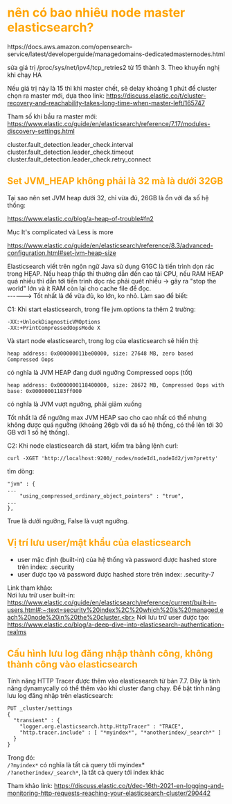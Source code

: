 <h1 style="color:orange">nên có bao nhiêu node master elasticsearch?</h1>
https://docs.aws.amazon.com/opensearch-service/latest/developerguide/managedomains-dedicatedmasternodes.html


sửa giá trị /proc/sys/net/ipv4/tcp_retries2 từ 15 thành 3. Theo khuyến nghị khi chạy HA

Nếu giá trị này là 15 thì khi master chết, sẽ delay khoảng 1 phút để cluster chọn ra master mới, dựa theo link: https://discuss.elastic.co/t/cluster-recovery-and-reachability-takes-long-time-when-master-left/165747

Tham số khi bầu ra master mới: https://www.elastic.co/guide/en/elasticsearch/reference/7.17/modules-discovery-settings.html

cluster.fault_detection.leader_check.interval<br>
cluster.fault_detection.leader_check.timeout<br>
cluster.fault_detection.leader_check.retry_connect<br>

<h2 style="color:orange">Set JVM_HEAP không phải là 32 mà là dưới 32GB</h2>
Tại sao nên set JVM heap dưới 32, chỉ vừa đủ, 26GB là ổn với đa số hệ thống:

https://www.elastic.co/blog/a-heap-of-trouble#fn2

 Mục It's complicated và Less is more

 https://www.elastic.co/guide/en/elasticsearch/reference/8.3/advanced-configuration.html#set-jvm-heap-size

 Elasticsearch viết trên ngôn ngữ Java sử dụng G1GC là tiến trình dọn rác trong HEAP. Nếu heap thấp thì thường dẫn đến cao tải CPU, nếu RAM HEAP quá nhiều thì dẫn tới tiến trình dọc rác phải quét nhiều -> gây ra "stop the world" lớn và ít RAM còn lại cho cache file để đọc.<br>
 ------> Tốt nhất là để vừa đủ, ko lớn, ko nhỏ. Làm sao để biết:

 C1: Khi start elasticsearch, trong file jvm.options ta thêm 2 trường:

    -XX:+UnlockDiagnosticVMOptions
    -XX:+PrintCompressedOopsMode X
Và start node elasticsearch, trong log của elasticsearch sẽ hiển thị:

    heap address: 0x000000011be00000, size: 27648 MB, zero based Compressed Oops
có nghĩa là JVM HEAP đang dưới ngưỡng Compressed oops (tốt)
    
    heap address: 0x0000000118400000, size: 28672 MB, Compressed Oops with base: 0x00000001183ff000
có nghĩa là JVM vượt ngưỡng, phải giảm xuống

Tốt nhất là để ngưỡng max JVM HEAP sao cho cao nhất có thể nhưng không được quá ngưỡng (khoảng 26gb với đa số hệ thống, có thể lên tới 30 GB với 1 số hệ thống).

C2: Khi node elasticsearch đã start, kiểm tra bằng lệnh curl: 

    curl -XGET 'http://localhost:9200/_nodes/nodeId1,nodeId2/jvm?pretty'
tìm dòng:

    "jvm" : {
    ...
        "using_compressed_ordinary_object_pointers" : "true",
    ...
    },
True là dưới ngưỡng, False là vượt ngưỡng.
<h2 style="color:orange">Vị trí lưu user/mật khẩu của elasticsearch</h2>

- user mặc định (built-in) của hệ thống và password được hashed store trên index: .security
- user được tạo và password được hashed store trên index: .security-7

Link tham khảo: <br>
Nơi lưu trữ user built-in: https://www.elastic.co/guide/en/elasticsearch/reference/current/built-in-users.html#:~:text=security%20index%2C%20which%20is%20managed,each%20node%20in%20the%20cluster.<br>
Nơi lưu trữ user được tạo: https://www.elastic.co/blog/a-deep-dive-into-elasticsearch-authentication-realms
<h2 style="color:orange">Cấu hình lưu log đăng nhập thành công, không thành công vào elasticsearch</h2>
Tính năng HTTP Tracer được thêm vào elasticsearch từ bản 7.7. Đây là tính năng dynamycally có thể thêm vào khi cluster đang chạy. Để bật tính năng lưu log đăng nhập trên elasticsearch:

    PUT _cluster/settings
    {
      "transient" : {
        "logger.org.elasticsearch.http.HttpTracer" : "TRACE",
        "http.tracer.include" : [ "*myindex*", "*anotherindex/_search*" ]
      }
    }
Trong đó: <br>
`/?myindex*` có nghĩa là tất cả query tới myindex*<br>
`/?anotherindex/_search*`, là tất cả query tới index khác

Tham khảo link: https://discuss.elastic.co/t/dec-16th-2021-en-logging-and-monitoring-http-requests-reaching-your-elasticsearch-cluster/290442
